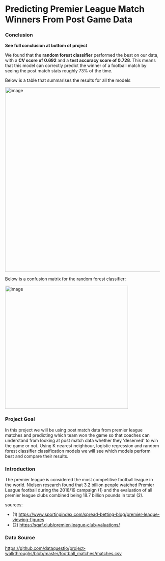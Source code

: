 # Predicting Premier League Match Winners From Post Game Data

### Conclusion
**See full conclusion at bottom of project**

We found that the **random forest classifier** performed the best on our data, with a **CV score of 0.692** and a **test accuracy score of 0.728**. This means that this model can correctly predict the winner of a football match by seeing the post match stats roughly 73% of the time. 

Below is a table that summarises the results for all the models:

<img width="600" alt="image" src="https://user-images.githubusercontent.com/73466733/219405654-3160b6c3-6d4a-4a4a-9436-fb49c73cc58c.png">

Below is a confusion matrix for the random forest classifier:

<img width="400" alt="image" src="https://user-images.githubusercontent.com/73466733/219404636-6a369dcd-4f77-49ce-a1fa-fda1b7bbf061.png">


### Project Goal
In this project we will be using post match data from premier league matches and predicting which team won the game so that coaches can understand from looking at post match data whether they 'deserved' to win the game or not. Using K-nearest neighbour, logistic regression and random forest classifier classification models we will see which models perform best and compare their results.

### Introduction
The premier league is considered the most competitive football league in the world. Nielsen research found that 3.2 billion people watched Premier League football during the 2018/19 campaign (1) and the evaluation of all premier league clubs combined being  18.7 billion pounds in total (2).


sources:
- (1) https://www.sportingindex.com/spread-betting-blog/premier-league-viewing-figures
- (2) https://sqaf.club/premier-league-club-valuations/


### Data Source
https://github.com/dataquestio/project-walkthroughs/blob/master/football_matches/matches.csv
